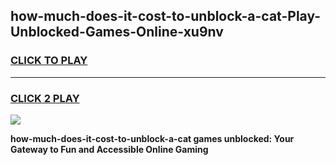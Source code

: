 
## how-much-does-it-cost-to-unblock-a-cat-Play-Unblocked-Games-Online-xu9nv
<h3>
<a href="https://premium76.site?title=how-much-does-it-cost-to-unblock-a-cat&ref=25A">CLICK TO PLAY</a></h3>
<hr>

<h3>
<a href="https://premium76.site?title=how-much-does-it-cost-to-unblock-a-cat&ref=25A">CLICK 2 PLAY</a>
  
</h3>

<a href="https://premium76.site?title=how-much-does-it-cost-to-unblock-a-cat&ref=25A"><img src="https://clearcache.store/games.png"></a>


**how-much-does-it-cost-to-unblock-a-cat games unblocked: Your Gateway to Fun and Accessible Online Gaming**
